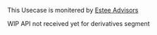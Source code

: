 This Usecase is monitered by [Estee Advisors](https://esteeadvisors.com/designated-market-makers.php)

WIP API not received yet for derivatives segment
